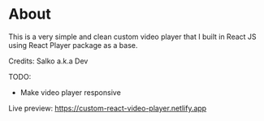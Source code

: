 # About

This is a very simple and clean custom video player that I built in React JS using React Player package as a base.

Credits: Salko a.k.a Dev

TODO:

- Make video player responsive

Live preview: https://custom-react-video-player.netlify.app
